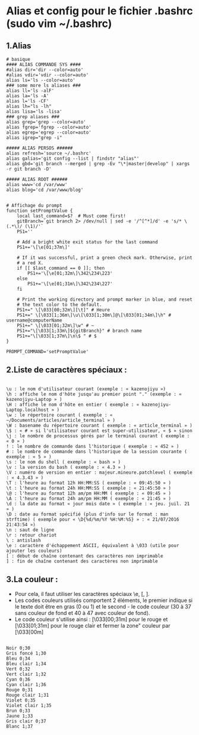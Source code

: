 # Alias et config pour le fichier .bashrc (sudo vim ~/.bashrc)
## 1.Alias
```shell
# basique
#### ALIAS COMMANDE SYS ####
#alias dir='dir --color=auto'
#alias vdir='vdir --color=auto'
alias ls='ls --color=auto'
### some more ls aliases ###
alias ll='ls -alF'
alias la='ls -A'
alias l='ls -CF'
alias lh="ls -lh"
alias lisa='ls -lisa'
### grep aliases ###
alias grep='grep --color=auto'
alias fgrep='fgrep --color=auto'
alias egrep='egrep --color=auto'
alias igrep="grep -i"

##### ALIAS PERSOS ######
alias refresh='source ~/.bashrc'
alias galias='git config --list | findstr "alias"'
alias gbd='git branch --merged | grep -Ev "\*|master|develop" | xargs -r git branch -D'

##### ALIAS ROOT ######
alias www='cd /var/www'
alias blog='cd /var/www/blog'


# Affichage du prompt
function setPromptValue {
    local last_command=$?  # Must come first!
    gitBranch=`git branch 2> /dev/null | sed -e '/^[^*]/d' -e 's/* \(.*\)/ (\1)/'`
    PS1=''

    # Add a bright white exit status for the last command
    PS1+='\[\e[01;37m\]'

    # If it was successful, print a green check mark. Otherwise, print
    # a red X.
    if [[ $last_command == 0 ]]; then
        PS1+='\[\e[01;32m\]\342\234\223'
    else
        PS1+='\[\e[01;31m\]\342\234\227'
    fi

    # Print the working directory and prompt marker in blue, and reset
    # the text color to the default.
    PS1+=" \[\033[00;32m\][\t]" # Heure
    PS1+=" \[\033[1;36m\]\u\[\033[1;30m\]@\[\033[01;34m\]\h" # username@computerName
    PS1+=" \[\033[01;32m\]\w" # ~
    PS1+="\[\033[1;33m\]${gitBranch}" # branch name
    PS1+="\[\033[1;37m\]\n\$ " # $
}

PROMPT_COMMAND='setPromptValue'
```

## 2.Liste de caractères spéciaux :

```shell

\u : le nom d'utilisateur courant (exemple : « kazenojiyu »)
\h : affiche le nom d'hôte jusqu'au premier point "." (exemple : « kazenojiyu-Laptop » )
\H : affiche le nom d'hôte en entier ( exemple : « kazenojiyu-Laptop.localhost » )
\w : le répertoire courant ( exemple : « ~/Documents/articles/article_terminal » )
\W : basename du répertoire courant ( exemple : « article_terminal » )
\$ : « # » si l'utilisateur courant est super-utilisateur, « $ » sinon
\j : le nombre de processus gérés par le terminal courant ( exemple : « 0 » )
! : le nombre de commande dans l'historique ( exemple : « 452 » )
# : le nombre de commande dans l'historique de la session courante ( exemple : « 5 » )
\s : le nom du shell ( exemple : « bash » )
\v : la version du bash ( exemple : « 4.3 » )
\V : numéro de version en entier : majeur.mineure.patchlevel ( exemple : « 4.3.43 » )
\T : l'heure au format 12h HH:MM:SS ( exemple : « 09:45:50 » )
\t : l'heure au format 24h HH:MM:SS ( exemple : « 21:45:50 » )
\@ : l'heure au format 12h am/pm HH:MM ( exemple : « 09:45 » )
\A : l'heure au format 24h am/pm HH:MM ( exemple : « 21:45 » )
\d : la date au format « jour mois date » ( exemple : « jeu. juil. 21 » )
\D : date au format spécifié (plus d'info sur le format : man strftime) ( exemple pour « \D{%d/%m/%Y %H:%M:%S} » : « 21/07/2016 21:43:54 »)
\n : saut de ligne
\r : retour chariot
\ : antislash
\e : caractère d'échappement ASCII, équivalent à \033 (utile pour ajouter les couleurs)
[ : début de chaîne contenant des caractères non imprimable
] : fin de chaîne contenant des caractères non imprimable
```

## 3.La couleur :

- Pour cela, il faut utiliser les caractères spéciaux \e, \[, \].
- Les codes couleurs utilisés comportent 2 éléments, le premier indique si le texte doit être en gras (0 ou 1) et le second - le code couleur (30 à 37 sans couleur de fond et 40 à 47 avec couleur de fond).
- Le code couleur s'utilise ainsi :
\[\033[00;31m\] pour le rouge et \[\033[01;31m\] pour le rouge clair
et fermer la  zone" couleur par  \[\033[00m\]
```shell

Noir 0;30   
Gris foncé 1;30
Bleu 0;34
Bleu clair 1;34
Vert 0;32
Vert clair 1;32
Cyan 0;36
Cyan clair 1;36
Rouge 0;31
Rouge clair 1;31
Violet 0;35
Violet clair 1;35
Brun 0;33
Jaune 1;33
Gris clair 0;37
Blanc 1;37
```
